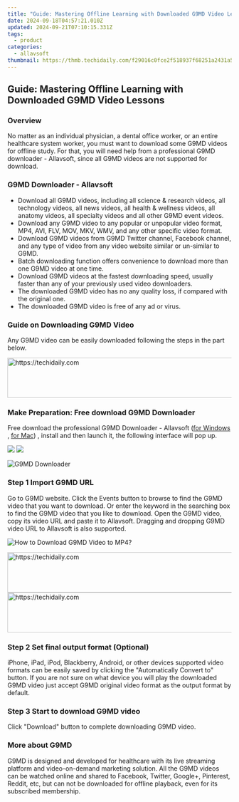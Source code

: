 ```yaml
---
title: "Guide: Mastering Offline Learning with Downloaded G9MD Video Lessons"
date: 2024-09-18T04:57:21.010Z
updated: 2024-09-21T07:10:15.331Z
tags:
  - product
categories:
  - allavsoft
thumbnail: https://thmb.techidaily.com/f29016c0fce2f518937f68251a2431a5f707a01cf190eb7eb7552fa0f6fd65d9.jpg
---
```


## Guide: Mastering Offline Learning with Downloaded G9MD Video Lessons

### Overview

No matter as an individual physician, a dental office worker, or an entire healthcare system worker, you must want to download some G9MD videos for offline study. For that, you will need help from a professional G9MD downloader - Allavsoft, since all G9MD videos are not supported for download.

### G9MD Downloader - Allavsoft

* Download all G9MD videos, including all science & research videos, all technology videos, all news videos, all health & wellness videos, all anatomy videos, all specialty videos and all other G9MD event videos.
* Download any G9MD video to any popular or unpopular video format, MP4, AVI, FLV, MOV, MKV, WMV, and any other specific video format.
* Download G9MD videos from G9MD Twitter channel, Facebook channel, and any type of video from any video website similar or un-similar to G9MD.
* Batch downloading function offers convenience to download more than one G9MD video at one time.
* Download G9MD videos at the fastest downloading speed, usually faster than any of your previously used video downloaders.
* The downloaded G9MD video has no any quality loss, if compared with the original one.
* The downloaded G9MD video is free of any ad or virus.

### Guide on Downloading G9MD Video

Any G9MD video can be easily downloaded following the steps in the part below.

<!-- affiliate ads begin -->
<a href="https://aidotcom.pxf.io/c/5597632/2129043/19576" target="_top" id="2129043">
  <img src="//a.impactradius-go.com/display-ad/19576-2129043" border="0" alt="https://techidaily.com" width="728" height="90"/>
</a>
<img height="0" width="0" src="https://aidotcom.pxf.io/i/5597632/2129043/19576" style="position:absolute;visibility:hidden;" border="0" />
<!-- affiliate ads end -->

### Make Preparation: Free download G9MD Downloader

Free download the professional G9MD Downloader - Allavsoft ([for Windows](https://tools.techidaily.com/allavsoft/products/) , [for Mac](https://tools.techidaily.com/allavsoft/products/)) , install and then launch it, the following interface will pop up.

[![](https://www.allavsoft.com/how-to/../images/how-to/free-download-win.jpg)](https://tools.techidaily.com/allavsoft/products/) [![](https://www.allavsoft.com/how-to/../images/how-to/free-download-mac.jpg)](https://tools.techidaily.com/allavsoft/products/)

![G9MD Downloader](https://www.allavsoft.com/how-to/../images/allavsoft/screen-shot-600.jpg)

### Step 1 Import G9MD URL

Go to G9MD website. Click the Events button to browse to find the G9MD video that you want to download. Or enter the keyword in the searching box to find the G9MD video that you like to download. Open the G9MD video, copy its video URL and paste it to Allavsoft. Dragging and dropping G9MD video URL to Allavsoft is also supported.

![How to Download G9MD Video to MP4?](https://www.allavsoft.com/how-to/../images/how-to/download-rtmp-video/download-rtmp-video.jpg)

<!-- affiliate ads begin -->
<a href="https://zebaoaffiliateprogram.pxf.io/c/5597632/2137975/21526" target="_top" id="2137975">
  <img src="//a.impactradius-go.com/display-ad/21526-2137975" border="0" alt="https://techidaily.com" width="728" height="90"/>
</a>
<img height="0" width="0" src="https://zebaoaffiliateprogram.pxf.io/i/5597632/2137975/21526" style="position:absolute;visibility:hidden;" border="0" />
<!-- affiliate ads end -->

<!-- affiliate ads begin -->
<a href="https://aligracehair.sjv.io/c/5597632/2006946/19272" target="_top" id="2006946">
  <img src="//a.impactradius-go.com/display-ad/19272-2006946" border="0" alt="https://techidaily.com" width="728" height="90"/>
</a>
<img height="0" width="0" src="https://aligracehair.sjv.io/i/5597632/2006946/19272" style="position:absolute;visibility:hidden;" border="0" />
<!-- affiliate ads end -->

### Step 2 Set final output format (Optional)

iPhone, iPad, iPod, Blackberry, Android, or other devices supported video formats can be easily saved by clicking the "Automatically Convert to" button. If you are not sure on what device you will play the downloaded G9MD video just accept G9MD original video format as the output format by default.

### Step 3 Start to download G9MD video

Click "Download" button to complete downloading G9MD video.

### More about G9MD

G9MD is designed and developed for healthcare with its live streaming platform and video-on-demand marketing solution. All the G9MD videos can be watched online and shared to Facebook, Twitter, Google+, Pinterest, Reddit, etc, but can not be downloaded for offline playback, even for its subscribed membership.

<ins class="adsbygoogle"
     style="display:block"
     data-ad-format="autorelaxed"
     data-ad-client="ca-pub-7571918770474297"
     data-ad-slot="1223367746"></ins>

<ins class="adsbygoogle"
     style="display:block"
     data-ad-client="ca-pub-7571918770474297"
     data-ad-slot="8358498916"
     data-ad-format="auto"
     data-full-width-responsive="true"></ins>



